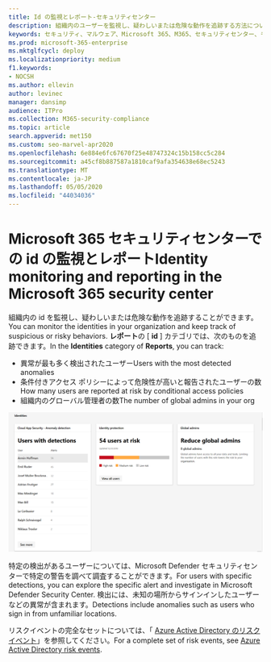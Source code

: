 ```yaml
---
title: Id の監視とレポート-セキュリティセンター
description: 組織内のユーザーを監視し、疑わしいまたは危険な動作を追跡する方法について説明します。
keywords: セキュリティ、マルウェア、Microsoft 365、M365、セキュリティセンター、モニター、レポート、id、ユーザー
ms.prod: microsoft-365-enterprise
ms.mktglfcycl: deploy
ms.localizationpriority: medium
f1.keywords:
- NOCSH
ms.author: ellevin
author: levinec
manager: dansimp
audience: ITPro
ms.collection: M365-security-compliance
ms.topic: article
search.appverid: met150
ms.custom: seo-marvel-apr2020
ms.openlocfilehash: 6e884e6fc67670f25e48747324c15b158cc5c284
ms.sourcegitcommit: a45cf8b887587a1810caf9afa354638e68ec5243
ms.translationtype: MT
ms.contentlocale: ja-JP
ms.lasthandoff: 05/05/2020
ms.locfileid: "44034036"
---
```

# <a name="identity-monitoring-and-reporting-in-the-microsoft-365-security-center"></a><span data-ttu-id="34a25-104">Microsoft 365 セキュリティセンターでの id の監視とレポート</span><span class="sxs-lookup"><span data-stu-id="34a25-104">Identity monitoring and reporting in the Microsoft 365 security center</span></span>

<span data-ttu-id="34a25-105">組織内の id を監視し、疑わしいまたは危険な動作を追跡することができます。</span><span class="sxs-lookup"><span data-stu-id="34a25-105">You can monitor the identities in your organization and keep track of suspicious or risky behaviors.</span></span> <span data-ttu-id="34a25-106">**レポート**の [ **id** ] カテゴリでは、次のものを追跡できます。</span><span class="sxs-lookup"><span data-stu-id="34a25-106">In the **Identities** category of **Reports**, you can track:</span></span>

* <span data-ttu-id="34a25-107">異常が最も多く検出されたユーザー</span><span class="sxs-lookup"><span data-stu-id="34a25-107">Users with the most detected anomalies</span></span>
* <span data-ttu-id="34a25-108">条件付きアクセス ポリシーによって危険性が高いと報告されたユーザーの数</span><span class="sxs-lookup"><span data-stu-id="34a25-108">How many users are reported at risk by conditional access policies</span></span>
* <span data-ttu-id="34a25-109">組織内のグローバル管理者の数</span><span class="sxs-lookup"><span data-stu-id="34a25-109">The number of global admins in your org</span></span>

![レポートページの id カテゴリ](../../media/identities.png)

<span data-ttu-id="34a25-111">特定の検出があるユーザーについては、Microsoft Defender セキュリティセンターで特定の警告を調べて調査することができます。</span><span class="sxs-lookup"><span data-stu-id="34a25-111">For users with specific detections, you can explore the specific alert and investigate in Microsoft Defender Security Center.</span></span> <span data-ttu-id="34a25-112">検出には、未知の場所からサインインしたユーザーなどの異常が含まれます。</span><span class="sxs-lookup"><span data-stu-id="34a25-112">Detections include anomalies such as users who sign in from unfamiliar locations.</span></span>

<span data-ttu-id="34a25-113">リスクイベントの完全なセットについては、「 [Azure Active Directory のリスクイベント](https://docs.microsoft.com/azure/active-directory/reports-monitoring/concept-risk-events)」を参照してください。</span><span class="sxs-lookup"><span data-stu-id="34a25-113">For a complete set of risk events, see [Azure Active Directory risk events](https://docs.microsoft.com/azure/active-directory/reports-monitoring/concept-risk-events).</span></span>
